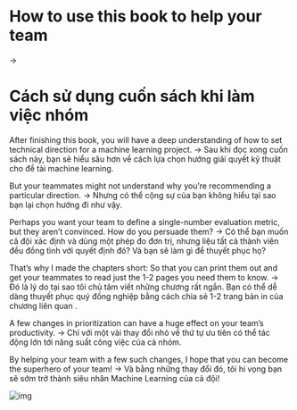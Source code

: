 # How to use this book to help your team 
->

# Cách sử dụng cuốn sách khi làm việc nhóm

After finishing this book, you will have a deep understanding of how to set technical direction for a machine learning project.
->
Sau khi đọc xong cuốn sách này, bạn sẽ hiểu sâu hơn về cách lựa chọn hướng giải quyết kỹ thuật cho đề tài machine learning. 

But your teammates might not understand why you’re recommending a particular direction.
->
Nhưng có thể cộng sự của bạn không hiểu tại sao bạn lại chọn hướng đi như vậy. 

Perhaps you want your team to define a single-number evaluation metric, but they aren’t convinced. How do you persuade them?
->
Có thể bạn muốn cả đội xác định và dùng một phép đo đơn trị, nhưng liệu tất cả thành viên đều đồng tình với quyết định đó? Và bạn sẽ làm gì để thuyết phục họ?


That’s why I made the chapters short: So that you can print them out and get your teammates to read just the 1-2 pages you need them to know.
->
Đó là lý do tại sao tôi chủ tâm viết những chương rất ngắn. Bạn có thể dễ dàng thuyết phục quý đồng nghiệp bằng cách chia sẻ 1-2 trang bản in của chương liên quan . 

A few changes in prioritization can have a huge effect on your team’s productivity. 
->
Chỉ với một vài thay đổi nhỏ về thứ tự ưu tiên có thể tác động lớn tới năng suất công việc của cả nhóm.  

By helping your team with a few such changes, I hope that you can become the superhero of your team!
-> 
Và bằng những thay đổi đó, tôi hi vọng bạn sẽ sớm trở thành siêu nhân Machine Learning của cả đội!

![img](../imgs/C02_01.png)
